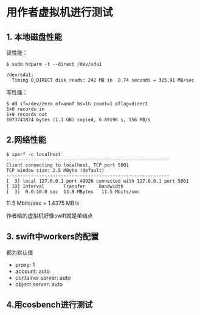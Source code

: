# 用作者虚拟机进行测试

## 1. 本地磁盘性能
读性能：
```
$ sudo hdparm -t --direct /dev/sda1

/dev/sda1:
  Timing O_DIRECT disk reads: 242 MB in  0.74 seconds = 325.91 MB/sec
```
写性能：
```
$ dd if=/dev/zero of=anof bs=1G count=1 oflag=direct
1+0 records in
1+0 records out
1073741824 bytes (1.1 GB) copied, 6.89196 s, 156 MB/s
```

## 2.网络性能
```
$ iperf -c localhost
------------------------------------------------------------
Client connecting to localhost, TCP port 5001
TCP window size: 2.5 MByte (default)
------------------------------------------------------------
[  3] local 127.0.0.1 port 49926 connected with 127.0.0.1 port 5001
[ ID] Interval       Transfer     Bandwidth
[  3]  0.0-10.0 sec  13.8 MBytes   11.5 Mbits/sec
```
11.5 Mbits/sec = 1.4375 MB/s

作者给的虚拟机好像swift就是单结点

## 3. swift中workers的配置
都为默认值
- proxy: 1
- account: auto
- container server: auto
- object server: auto

## 4.用cosbench进行测试
